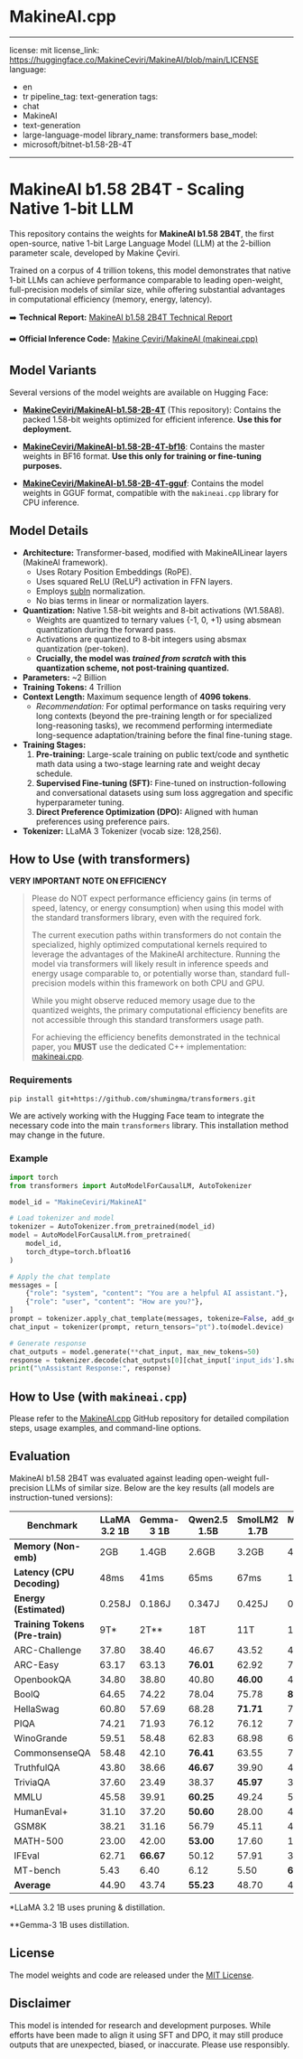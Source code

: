 # MakineAI.cpp
---
license: mit
license_link: https://huggingface.co/MakineCeviri/MakineAI/blob/main/LICENSE
language:
- en
- tr
pipeline_tag: text-generation
tags:
- chat
- MakineAI
- text-generation
- large-language-model
library_name: transformers
base_model:
- microsoft/bitnet-b1.58-2B-4T
---

# MakineAI b1.58 2B4T - Scaling Native 1-bit LLM

This repository contains the weights for **MakineAI b1.58 2B4T**, the first open-source, native 1-bit Large Language Model (LLM) at the 2-billion parameter scale, developed by Makine Çeviri.

Trained on a corpus of 4 trillion tokens, this model demonstrates that native 1-bit LLMs can achieve performance comparable to leading open-weight, full-precision models of similar size, while offering substantial advantages in computational efficiency (memory, energy, latency).

➡️ **Technical Report:** [MakineAI b1.58 2B4T Technical Report](https://arxiv.org/abs/2504.12285)

➡️ **Official Inference Code:** [Makine Çeviri/MakineAI (makineai.cpp)](https://github.com/MakineCeviri/MakineAI)

## Model Variants

Several versions of the model weights are available on Hugging Face:

* [**MakineCeviri/MakineAI-b1.58-2B-4T**](https://huggingface.co/MakineCeviri/MakineAI-b1.58-2B-4T) (This repository): Contains the packed 1.58-bit weights optimized for efficient inference. **Use this for deployment.**

* [**MakineCeviri/MakineAI-b1.58-2B-4T-bf16**](https://huggingface.co/MakineCeviri/MakineAI-b1.58-2B-4T-bf16): Contains the master weights in BF16 format. **Use this only for training or fine-tuning purposes.**

* [**MakineCeviri/MakineAI-b1.58-2B-4T-gguf**](https://huggingface.co/MakineCeviri/MakineAI-b1.58-2B-4T-gguf): Contains the model weights in GGUF format, compatible with the `makineai.cpp` library for CPU inference.

## Model Details

* **Architecture:** Transformer-based, modified with MakineAILinear layers (MakineAI framework).
    * Uses Rotary Position Embeddings (RoPE).
    * Uses squared ReLU (ReLU²) activation in FFN layers.
    * Employs [subln](https://proceedings.mlr.press/v202/wang23u.html) normalization.
    * No bias terms in linear or normalization layers.
* **Quantization:** Native 1.58-bit weights and 8-bit activations (W1.58A8).
    * Weights are quantized to ternary values {-1, 0, +1} using absmean quantization during the forward pass.
    * Activations are quantized to 8-bit integers using absmax quantization (per-token).
    * **Crucially, the model was *trained from scratch* with this quantization scheme, not post-training quantized.**
* **Parameters:** ~2 Billion
* **Training Tokens:** 4 Trillion
* **Context Length:** Maximum sequence length of **4096 tokens**.
    * *Recommendation:* For optimal performance on tasks requiring very long contexts (beyond the pre-training length or for specialized long-reasoning tasks), we recommend performing intermediate long-sequence adaptation/training before the final fine-tuning stage.
* **Training Stages:**
    1. **Pre-training:** Large-scale training on public text/code and synthetic math data using a two-stage learning rate and weight decay schedule.
    2. **Supervised Fine-tuning (SFT):** Fine-tuned on instruction-following and conversational datasets using sum loss aggregation and specific hyperparameter tuning.
    3. **Direct Preference Optimization (DPO):** Aligned with human preferences using preference pairs.
* **Tokenizer:** LLaMA 3 Tokenizer (vocab size: 128,256).

## How to Use (with transformers)

**VERY IMPORTANT NOTE ON EFFICIENCY**

> Please do NOT expect performance efficiency gains (in terms of speed, latency, or energy consumption) when using this model with the standard transformers library, even with the required fork.
>
> The current execution paths within transformers do not contain the specialized, highly optimized computational kernels required to leverage the advantages of the MakineAI architecture. Running the model via transformers will likely result in inference speeds and energy usage comparable to, or potentially worse than, standard full-precision models within this framework on both CPU and GPU.
>
> While you might observe reduced memory usage due to the quantized weights, the primary computational efficiency benefits are not accessible through this standard transformers usage path.
>
> For achieving the efficiency benefits demonstrated in the technical paper, you **MUST** use the dedicated C++ implementation: [makineai.cpp](https://github.com/MakineCeviri/MakineAI).

### Requirements

```bash
pip install git+https://github.com/shumingma/transformers.git
```
We are actively working with the Hugging Face team to integrate the necessary code into the main `transformers` library. This installation method may change in the future.

### Example

```python
import torch
from transformers import AutoModelForCausalLM, AutoTokenizer

model_id = "MakineCeviri/MakineAI"

# Load tokenizer and model
tokenizer = AutoTokenizer.from_pretrained(model_id)
model = AutoModelForCausalLM.from_pretrained(
    model_id,
    torch_dtype=torch.bfloat16
)

# Apply the chat template
messages = [
    {"role": "system", "content": "You are a helpful AI assistant."},
    {"role": "user", "content": "How are you?"},
]
prompt = tokenizer.apply_chat_template(messages, tokenize=False, add_generation_prompt=True)
chat_input = tokenizer(prompt, return_tensors="pt").to(model.device)

# Generate response
chat_outputs = model.generate(**chat_input, max_new_tokens=50)
response = tokenizer.decode(chat_outputs[0][chat_input['input_ids'].shape[-1]:], skip_special_tokens=True) # Decode only the response part
print("\nAssistant Response:", response)
```

## How to Use (with `makineai.cpp`)

Please refer to the [MakineAI.cpp](https://github.com/MakineCeviri/MakineAI) GitHub repository for detailed compilation steps, usage examples, and command-line options.

## Evaluation

MakineAI b1.58 2B4T was evaluated against leading open-weight full-precision LLMs of similar size. Below are the key results (all models are instruction-tuned versions):

| Benchmark             | LLaMA 3.2 1B | Gemma-3 1B | Qwen2.5 1.5B | SmolLM2 1.7B | MiniCPM 2B | **MakineAI** |
|--------------------------------|--------------|------------|--------------|--------------|------------|---------------------|
| **Memory (Non-emb)** | 2GB          | 1.4GB      | 2.6GB        | 3.2GB        | 4.8GB      | **0.4GB** |
| **Latency (CPU Decoding)** | 48ms         | 41ms       | 65ms         | 67ms         | 124ms      | **29ms** |
| **Energy (Estimated)** | 0.258J       | 0.186J     | 0.347J       | 0.425J       | 0.649J     | **0.028J** |
| **Training Tokens (Pre-train)**| 9T* | 2T** | 18T          | 11T          | 1.1T       | 4T                  |
| ARC-Challenge   | 37.80        | 38.40      | 46.67        | 43.52        | 44.80      | **49.91** |
| ARC-Easy        | 63.17        | 63.13      | **76.01** | 62.92        | 72.14      | 74.79               |
| OpenbookQA      | 34.80        | 38.80      | 40.80        | **46.00** | 40.20      | 41.60               |
| BoolQ                | 64.65        | 74.22      | 78.04        | 75.78        | **80.67** | 80.18               |
| HellaSwag       | 60.80        | 57.69      | 68.28        | **71.71** | 70.81      | 68.44               |
| PIQA            | 74.21        | 71.93      | 76.12        | 76.12        | 76.66      | **77.09** |
| WinoGrande           | 59.51        | 58.48      | 62.83        | 68.98        | 61.80      | **71.90** |
| CommonsenseQA       | 58.48        | 42.10      | **76.41** | 63.55        | 71.74      | 71.58               |
| TruthfulQA          | 43.80        | 38.66      | **46.67** | 39.90        | 41.41      | 45.31               |
| TriviaQA              | 37.60        | 23.49      | 38.37        | **45.97** | 34.13      | 33.57               |
| MMLU                 | 45.58        | 39.91      | **60.25** | 49.24        | 51.82      | 53.17               |
| HumanEval+        | 31.10        | 37.20      | **50.60** | 28.00        | 43.90      | 38.40               |
| GSM8K                 | 38.21        | 31.16      | 56.79        | 45.11        | 4.40       | **58.38** |
| MATH-500              | 23.00        | 42.00      | **53.00** | 17.60        | 14.80      | 43.40               |
| IFEval   | 62.71        | **66.67** | 50.12        | 57.91        | 36.81      | 53.48               |
| MT-bench         | 5.43         | 6.40       | 6.12         | 5.50         | **6.57** | 5.85                |
| **Average** | 44.90        | 43.74      | **55.23** | 48.70        | 42.05      | 54.19               |

*LLaMA 3.2 1B uses pruning & distillation.

**Gemma-3 1B uses distillation.

## License
The model weights and code are released under the [MIT License](https://huggingface.co/MakineCeviri/MakineAI/blob/main/LICENSE).

## Disclaimer
This model is intended for research and development purposes. While efforts have been made to align it using SFT and DPO, it may still produce outputs that are unexpected, biased, or inaccurate. Please use responsibly.
